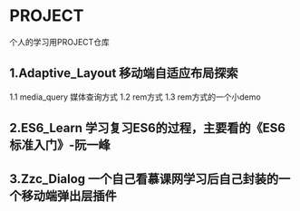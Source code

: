 # PROJECT
个人的学习用PROJECT仓库

## 1.Adaptive_Layout 移动端自适应布局探索

  1.1 media_query 媒体查询方式
  1.2 rem方式
  1.3 rem方式的一个小demo
  
## 2.ES6_Learn 学习复习ES6的过程，主要看的《ES6标准入门》-阮一峰

## 3.Zzc_Dialog 一个自己看慕课网学习后自己封装的一个移动端弹出层插件
